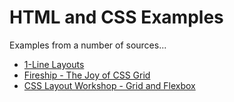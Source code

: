 # HTML and CSS Examples

Examples from a number of sources...

- [1-Line Layouts](https://1linelayouts.glitch.me/)
- [Fireship - The Joy of CSS Grid](https://www.youtube.com/watch?v=705XCEruZFs)
- [CSS Layout Workshop - Grid and Flexbox](https://noti.st/rachelandrew/IQsXZC/css-layout-workshop)
